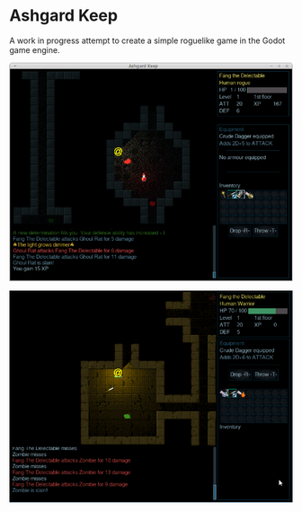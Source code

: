 # Ashgard Keep

A work in progress attempt to create a simple roguelike game in the Godot game engine.

![alt Screenshot of dungeon](docs/NewScreenshot.png) 

![alt Animated screen capture](docs/small_animation.gif)
